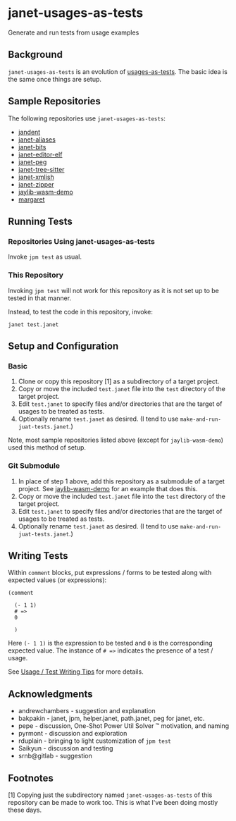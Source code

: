 # janet-usages-as-tests

Generate and run tests from usage examples

## Background

`janet-usages-as-tests` is an evolution of
[usages-as-tests](https://github.com/sogaiu/usages-as-tests).  The
basic idea is the same once things are setup.

## Sample Repositories

The following repositories use `janet-usages-as-tests`:

* [jandent](https://github.com/sogaiu/jandent)
* [janet-aliases](https://github.com/sogaiu/janet-aliases)
* [janet-bits](https://github.com/sogaiu/janet-bits)
* [janet-editor-elf](https://github.com/sogaiu/janet-editor-elf)
* [janet-peg](https://github.com/sogaiu/janet-peg)
* [janet-tree-sitter](https://github.com/sogaiu/janet-tree-sitter)
* [janet-xmlish](https://github.com/sogaiu/janet-xmlish)
* [janet-zipper](https://github.com/sogaiu/janet-zipper)
* [jaylib-wasm-demo](https://github.com/sogaiu/jaylib-wasm-demo)
* [margaret](https://github.com/sogaiu/margaret)

## Running Tests

### Repositories Using janet-usages-as-tests

Invoke `jpm test` as usual.

### This Repository

Invoking `jpm test` will not work for this repository as it is not set
up to be tested in that manner.

Instead, to test the code in this repository, invoke:
```
janet test.janet
```

## Setup and Configuration

### Basic

1. Clone or copy this repository [1] as a subdirectory of a target
   project.
2. Copy or move the included `test.janet` file into the `test`
   directory of the target project.
3. Edit `test.janet` to specify files and/or directories that are the
   target of usages to be treated as tests.
4. Optionally rename `test.janet` as desired.  (I tend to use
   `make-and-run-juat-tests.janet`.)

Note, most sample repositories listed above (except for
`jaylib-wasm-demo`) used this method of setup.

### Git Submodule

1. In place of step 1 above, add this repository as a submodule of a
   target project.  See
   [jaylib-wasm-demo](https://github.com/sogaiu/jaylib-wasm-demo) for
   an example that does this.
2. Copy or move the included `test.janet` file into the `test`
   directory of the target project.
3. Edit `test.janet` to specify files and/or directories that are the
   target of usages to be treated as tests.
4. Optionally rename `test.janet` as desired.  (I tend to use
   `make-and-run-juat-tests.janet`.)

## Writing Tests

Within `comment` blocks, put expressions / forms to be tested along
with expected values (or expressions):

```janet
(comment

  (- 1 1)
  # =>
  0

  )
```

Here `(- 1 1)` is the expression to be tested and `0` is the
corresponding expected value.  The instance of `# =>` indicates
the presence of a test / usage.

See [Usage / Test Writing Tips](./doc/tips.md) for more details.

## Acknowledgments

* andrewchambers - suggestion and explanation
* bakpakin - janet, jpm, helper.janet, path.janet, peg for janet, etc.
* pepe - discussion, One-Shot Power Util Solver ™ motivation, and naming
* pyrmont - discussion and exploration
* rduplain - bringing to light customization of `jpm test`
* Saikyun - discussion and testing
* srnb@gitlab - suggestion

## Footnotes

[1] Copying just the subdirectory named `janet-usages-as-tests` of
this repository can be made to work too.  This is what I've been doing
mostly these days.
